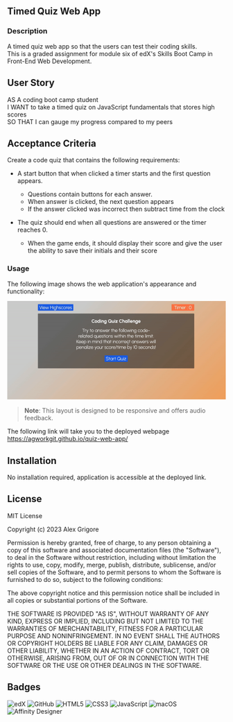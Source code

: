 ## Timed Quiz Web App

### Description

A timed quiz web app so that the users can test their coding skills.
<br>
This is a graded assignment for module six of edX's Skills Boot Camp in Front-End Web Development.

## User Story

AS A coding boot camp student
<br>
I WANT to take a timed quiz on JavaScript fundamentals that stores high scores
<br>
SO THAT I can gauge my progress compared to my peers

## Acceptance Criteria

Create a code quiz that contains the following requirements:

* A start button that when clicked a timer starts and the first question appears.
 
  * Questions contain buttons for each answer.
  * When answer is clicked, the next question appears
  * If the answer clicked was incorrect then subtract time from the clock

* The quiz should end when all questions are answered or the timer reaches 0.

  * When the game ends, it should display their score and give the user the ability to save their initials and their score

### Usage

The following image shows the web application's appearance and functionality:

![This web app is built with the use of pure HTML, CSS and JS.](./assets/images/demo.gif)

> **Note**: This layout is designed to be responsive and offers audio feedback.

The following link will take you to the deployed webpage <https://agworkgit.github.io/quiz-web-app/>

## Installation

No installation required, application is accessible at the deployed link.

## License

MIT License

Copyright (c) 2023 Alex Grigore

Permission is hereby granted, free of charge, to any person obtaining a copy
of this software and associated documentation files (the "Software"), to deal
in the Software without restriction, including without limitation the rights
to use, copy, modify, merge, publish, distribute, sublicense, and/or sell
copies of the Software, and to permit persons to whom the Software is
furnished to do so, subject to the following conditions:

The above copyright notice and this permission notice shall be included in all
copies or substantial portions of the Software.

THE SOFTWARE IS PROVIDED "AS IS", WITHOUT WARRANTY OF ANY KIND, EXPRESS OR
IMPLIED, INCLUDING BUT NOT LIMITED TO THE WARRANTIES OF MERCHANTABILITY,
FITNESS FOR A PARTICULAR PURPOSE AND NONINFRINGEMENT. IN NO EVENT SHALL THE
AUTHORS OR COPYRIGHT HOLDERS BE LIABLE FOR ANY CLAIM, DAMAGES OR OTHER
LIABILITY, WHETHER IN AN ACTION OF CONTRACT, TORT OR OTHERWISE, ARISING FROM,
OUT OF OR IN CONNECTION WITH THE SOFTWARE OR THE USE OR OTHER DEALINGS IN THE
SOFTWARE.

## Badges

![edX](https://img.shields.io/badge/edX-%2302262B.svg?style=for-the-badge&logo=edX&logoColor=white)
![GitHub](https://img.shields.io/badge/github-%23121011.svg?style=for-the-badge&logo=github&logoColor=white)
![HTML5](https://img.shields.io/badge/html5-%23E34F26.svg?style=for-the-badge&logo=html5&logoColor=white)
![CSS3](https://img.shields.io/badge/css3-%231572B6.svg?style=for-the-badge&logo=css3&logoColor=white)
![JavaScript](https://img.shields.io/badge/javascript-%23323330.svg?style=for-the-badge&logo=javascript&logoColor=%23F7DF1E)
![macOS](https://img.shields.io/badge/mac%20os-000000?style=for-the-badge&logo=macos&logoColor=F0F0F0)
![Affinity Designer](https://img.shields.io/badge/affinity%20desginer-%231B72BE.svg?style=for-the-badge&logo=affinity-designer&logoColor=white)
